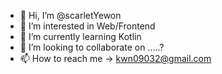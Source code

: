 - 👋 Hi, I’m @scarletYewon
- 👀 I’m interested in Web/Frontend
- 🌱 I’m currently learning Kotlin
- 💞️ I’m looking to collaborate on .....?
- 📫 How to reach me -> kwn09032@gmail.com

<!---
scarletYewon/scarletYewon is a ✨ special ✨ repository because its `README.md` (this file) appears on your GitHub profile.
You can click the Preview link to take a look at your changes.
--->
